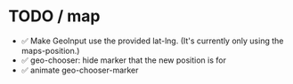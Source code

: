 # TODO / map

- ✅ Make GeoInput use the provided lat-lng. (It's currently only using the maps-position.)
- ✅ geo-chooser: hide marker that the new position is for
- ✅ animate geo-chooser-marker